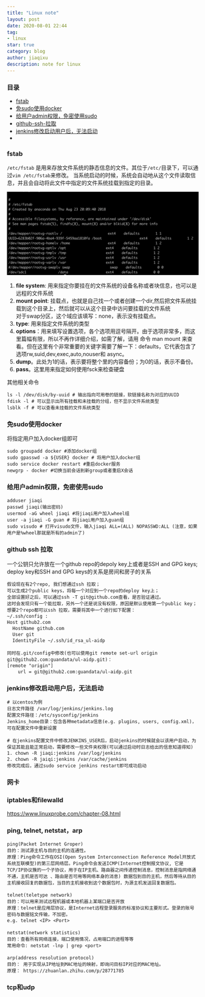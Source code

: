 ```yaml
---
title: "Linux note"
layout: post
date: 2020-08-01 22:44
tag:
- linux
star: true
category: blog
author: jiaqixu
description: note for linux
---
```


### 目录
- [fstab](#fstab)
- [免sudo使用docker](#免sudo使用docker)
- [给用户admin权限，免密使用sudo](#给用户admin权限，免密使用sudo)
- [github-ssh-拉取](#github-ssh-拉取)
- [jenkins修改启动用户后，无法启动](#jenkins修改启动用户后，无法启动)
- 


### fstab

`/etc/fstab` 是用来存放文件系统的静态信息的文件。其位于`/etc/`目录下，可以通过`vim /etc/fstab`来修改。
当系统启动的时候，系统会自动地从这个文件读取信息，并且会自动将此文件中指定的文件系统挂载到指定的目录。

![image](/assets/images/blog/linux-fstab.png)

1. **file system**: 用来指定你要挂在的文件系统的设备名称或者块信息，也可以是远程的文件系统
2. **mount point**: 挂载点，也就是自己找一个或者创建一个dir,然后把文件系统挂载到这个目录上，然后就可以从这个目录中访问要挂载的文件系统<br>
对于swap分区，这个域应该填写：none，表示没有挂载点。
3. **type**: 用来指定文件系统的类型
4. **options**：用来填写设置选项，各个选项用逗号隔开。由于选项非常多，而这里篇幅有限，所以不再作详细介绍，如需了解，请用 命令 man mount 来查看。但在这里有个非常重要的关键字需要了解一下：defaults，它代表包含了选项rw,suid,dev,exec,auto,nouser和 async。
5. **dump**。此处为1的话，表示要将整个里的内容备份；为0的话，表示不备份。
6. **pass**。这里用来指定如何使用fsck来检查硬盘

其他相关命令
```text
ls -l /dev/disk/by-uuid # 输出指向可用卷的链接，软链接名称为对应的UUID
fdisk -l # 可以显示出所有挂载和未挂载的分组，但不显示文件系统类型
lsblk -f # 可以查看未挂载的文件系统类型
```

### 免sudo使用docker
将指定用户加入docker组即可
```text
sudo groupadd docker #添加docker组
sudo gpasswd -a ${USER} docker # 将用户加入docker组
sudo service docker restart #重启docker服务
newgrp - docker #切换当前会话到新group或者重启X会话
```

### 给用户admin权限，免密使用sudo
```text
adduser jiaqi
passwd jiaqi(输出密码)
usermod -aG wheel jiaqi #将jiaqi用户加入wheel组
user -a jiaqi -G guan # 将jiaqi用户加入guan组
sudo visudo # 打开visudo文件，输入jiaqi ALL=(ALL) NOPASSWD:ALL (注意，如果用户是%wheel那就是所有的admin了)
```

### github ssh 拉取
一个公钥只允许放在一个github repo的depoly key上或者是SSH and GPG keys;<br>
deploy key和SSH and GPG keys的关系是房间和房子的关系

```text
假设现在有2个repo, 我们想通过ssh 拉取；
可以生成2个public keys，将每一个对应到一个repo的deploy key上；
全部设置好之后，可以通过ssh -T git@github.com查看，是否验证通过。
这时会发现只有一个能拉取，另外一个还是说没有权限，原因是默认使用第一个public key；
想要2个repo都可以ssh 拉取，需要将其中一个进行如下配置：
~/.ssh/config :
Host github2.com
  HostName github.com
  User git
  IdentityFile ~/.ssh/id_rsa_ul-aidp
  
同时在.git/config中修改(也可以使用git remote set-url origin git@github2.com:guandata/ul-aidp.git)：
[remote "origin"]
	url = git@github2.com:guandata/ul-aidp.git
```

### jenkins修改启动用户后，无法启动
```
# 以centos为例
日志文件路径 /var/log/jenkins/jenkins.log
配置文件路径：/etc/sysconfig/jenkins
Jenkins_home目录：包含各种metadata信息(e.g. plugins, users, config.xml)，可在配置文件中重新设置

# 在jenkins配置文件中修改JENKINS_USER后，启动jenkins的时候就会以该用户启动，为保证其能且能正常启动，需要修改一些文件夹权限(可以通过启动时日志给出的信息知道得知)
1. chown -R jiaqi:jenkins /var/log/jenkins
2. chown -R jaiqi:jenkins /var/cache/jenkins
修改完成后，通过sudo service jenkins restart即可成功启动
```

### 网卡















### iptables和filewalld
https://www.linuxprobe.com/chapter-08.html


### ping, telnet, netstat，arp
```
ping(Packet Internet Groper)
目的：测试源主机与目的主机的连通性。
原理：Ping命令工作在OSI(Open System Interconnection Reference Model开放式系统互联模型)的第三层网络层。Ping命令会发送ICMP(Internet控制报文协议, 它是TCP/IP协议簇的一个子协议，用于在IP主机、路由器之间传递控制消息，控制消息是指网络通不通，主机是否可达 、路由是否可用等网络本身的消息) 数据包到目的主机，然后等待从目的主机接收回复的数据包，当目的主机接收到这个数据包时，为源主机发送回复数据包。

telnet(teletype network)
目的：可以用来测试远程机器或本地机器上某端口是否开放
原理：telnet是应用层协议，是Internet远程登录服务的标准协议和主要形式。登录的账号密码与数据铭文传输，不加密。
e.g. telnet <IP> <Port>

netstat(network statistics)
目的：查看所有网络连接，端口使用情况，占用端口的进程等等
常用命令: netstat -lnp | grep <port>

arp(address resolution protocol)
目的： 用于实现从IP地址到MAC地址的映射，即询问目标IP对应的MAC地址。
原理： https://zhuanlan.zhihu.com/p/28771785
```

### tcp和udp
